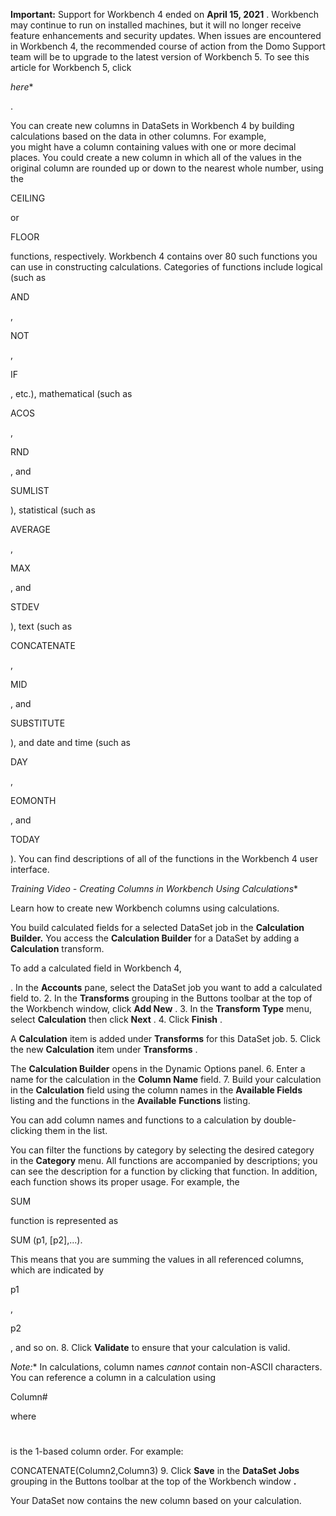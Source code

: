 


**Important:**
 Support for Workbench 4 ended on
 **April 15, 2021**
 . Workbench may continue to run on installed machines, but it will no longer receive feature enhancements and security updates. When issues are encountered in Workbench 4, the recommended course of action from the Domo Support team will be to upgrade to the latest version of Workbench 5. To see this article for Workbench 5, click

*here**

.

You can create new columns in DataSets in Workbench 4 by building calculations based on the data in other columns. For example, you might have a column containing values with one or more decimal places. You could create a new column in which all of the values in the original column are rounded up or down to the nearest whole number, using the

CEILING

or

FLOOR

functions, respectively. Workbench 4 contains over 80 such functions you can use in constructing calculations. Categories of functions include logical (such as

AND

,

NOT

,

IF

, etc.), mathematical (such as

ACOS

,

RND

, and

SUMLIST

), statistical (such as

AVERAGE

,

MAX

, and

STDEV

), text (such as

CONCATENATE

,

MID

, and

SUBSTITUTE

), and date and time (such as

DAY

,

EOMONTH

, and

TODAY

). You can find descriptions of all of the functions in the Workbench 4 user interface.

*Training Video - Creating Columns in Workbench Using Calculations**

Learn how to create new Workbench columns using calculations.


 You build calculated fields for a selected DataSet job in the
 **Calculation Builder.**
 You access the
 **Calculation Builder**
 for a DataSet by adding a
 **Calculation**
 transform.

To add a calculated field in Workbench 4,

. In the
 **Accounts**
 pane, select the DataSet job you want to add a calculated field to.
2. In the
 **Transforms**
 grouping in the Buttons toolbar at the top of the Workbench window, click
 **Add New**
 .
3. In the
 **Transform Type**
 menu, select
 **Calculation**
 then click
 **Next**
 .
4. Click
 **Finish**
 .


 A
 **Calculation**
 item is added under
 **Transforms**
 for this DataSet job.
5. Click the new
 **Calculation**
 item under
 **Transforms**
 .


 The
 **Calculation Builder**
 opens in the Dynamic Options panel.
6. Enter a name for the calculation in the
 **Column Name**
 field.
7. Build your calculation in the
 **Calculation**
 field using the column names in the
 **Available Fields**
 listing and the functions in the
 **Available**
**Functions**
 listing.


 You can add column names and functions to a calculation by double-clicking them in the list.


 You can filter the functions by category by selecting the desired category in the
 **Category**
 menu. All functions are accompanied by descriptions; you can see the description for a function by clicking that function. In addition, each function shows its proper usage. For example, the

SUM

function is represented as

SUM (p1, [p2],...).

This means that you are summing the values in all referenced columns, which are indicated by

p1

,

p2

, and so on.
8. Click
 **Validate**
 to ensure that your calculation is valid.

*Note:**
 In calculations, column names
 *cannot*
 contain non-ASCII characters. You can reference a column in a calculation using

Column#

where

#

is the 1-based column order. For example:

CONCATENATE(Column2,Column3)
9. Click
 **Save**
 in the
 **DataSet Jobs**
 grouping in the Buttons toolbar at the top of the Workbench window
 **.**

Your DataSet now contains the new column based on your calculation.

